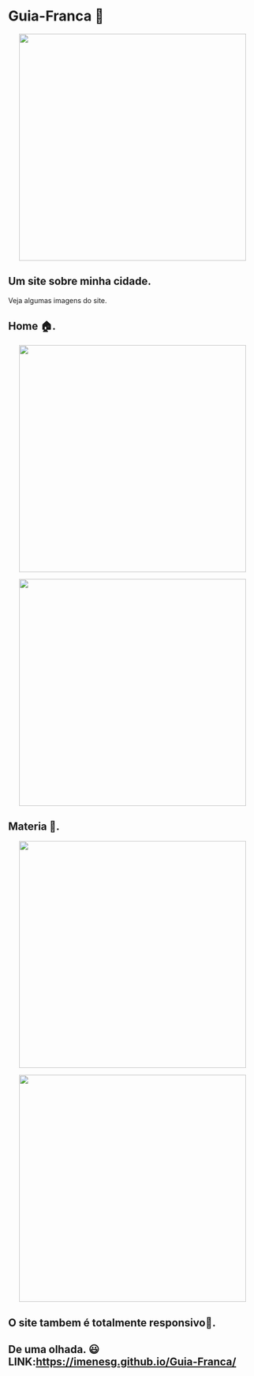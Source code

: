 # Guia-Franca 📘

<p align="center">
  <img width="460" height="" src="https://user-images.githubusercontent.com/69609443/130326617-570d1691-c8ee-4d40-a310-187cc47f5800.png">
</p>

## Um site sobre minha cidade.<br>
<P>
  
  Veja algumas imagens do site. <br>
  
  <p align="center">
    
   ## Home 🏠.
</p>

  
  <p align="center">
    
  <img width="460" height="" src="https://user-images.githubusercontent.com/69609443/130327035-06dad0ef-1095-434e-bd46-074e0d50daad.png">
</p>
   <p align="center">
  <img width="460" height="" src="https://user-images.githubusercontent.com/69609443/130327181-87871d57-73aa-4287-94d3-0aa7b379ff79.png">
</p>
  <P>
 <p align="center">
    
   ## Materia 📝.
</p>
  <p align="center">
  <img width="460" height="" src="https://user-images.githubusercontent.com/69609443/130327081-cd7e133d-cc1e-4791-85f0-c19c52739a73.png">
</p>
    <p align="center">
  <img width="460" height="" src="https://user-images.githubusercontent.com/69609443/130327130-d8de9f85-1e41-4e02-b738-e8cfc2645eca.png">
</p>
</P>
  
 ## O site tambem é totalmente responsivo📱.
   

  
## De uma olhada. 😃**LINK**:https://imenesg.github.io/Guia-Franca/
